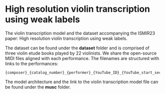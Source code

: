 # High resolution violin transcription using weak labels
The violin transcription model and the dataset accompanying the ISMIR23 paper: High resolution violin transcription using weak labels.

The dataset can be found under the **dataset** folder and is comprised of three violin etude books played by 22 violinists. 
We share the open-source MIDI files aligned with each performance. 
The filenames are structured with links to the performances: 
```
{composer}_{catalog_number}_{performer}_{YouTube_ID}_{YouTube_start_sec}_{YouTube_end_sec}.mid
```

The model architecture and the link to the violin transcription model file can be found under the **musc** folder. 

